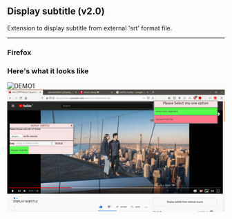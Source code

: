 ## Display subtitle (v2.0)
Extension to display subtitle from external 'srt' format file.

---
### Firefox


### Here's what it looks like

![DEMO1](./demo1.png)\
![DEMO2](./demo2.png)


